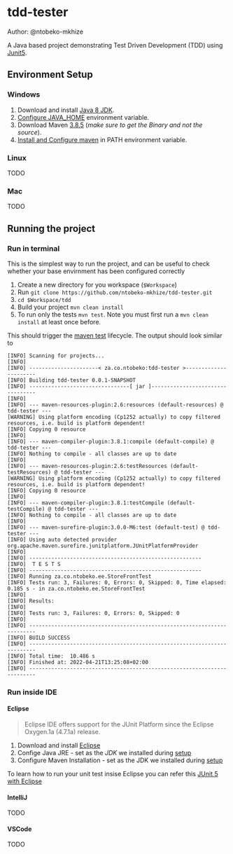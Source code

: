 # tdd-tester

Author: @ntobeko-mkhize

A Java based project demonstrating Test Driven Development (TDD) using [Junit5](https://junit.org/junit5/docs/current/user-guide/).

## Environment Setup

### Windows
1. Download and install [Java 8 JDK](https://www.oracle.com/java/technologies/downloads/#java8).
2. [Configure JAVA_HOME](https://stackoverflow.com/questions/2619584/how-to-set-java-home-on-windows-7) environment variable.
3. Download Maven [3.8.5](https://maven.apache.org/download.cgi#files) (*make sure to get the Binary and not the source*).
4. [Install and Configure maven](https://maven.apache.org/install.html) in PATH environment variable.

### Linux
TODO
### Mac
TODO

## Running the project

### Run in terminal

This is the simplest way to run the project, and can be useful to check whether your base envirnment has been configured correctly

1. Create a new directory for you workspace (`$Workspace`)
2. Run `git clone https://github.com/ntobeko-mkhize/tdd-tester.git`
3. `cd $Workspace/tdd`
4. Build your project `mvn clean install`
5. To run only the tests `mvn test`. Note you must first run a `mvn clean install` at least once before.

This should trigger the [maven test](https://maven.apache.org/guides/introduction/introduction-to-the-lifecycle.html#build-lifecycle-basics) lifecycle. The output should look similar to 
```
[INFO] Scanning for projects...
[INFO]
[INFO] ----------------------< za.co.ntobeko:tdd-tester >----------------------
[INFO] Building tdd-tester 0.0.1-SNAPSHOT
[INFO] --------------------------------[ jar ]---------------------------------
[INFO]
[INFO] --- maven-resources-plugin:2.6:resources (default-resources) @ tdd-tester ---
[WARNING] Using platform encoding (Cp1252 actually) to copy filtered resources, i.e. build is platform dependent!
[INFO] Copying 0 resource
[INFO]
[INFO] --- maven-compiler-plugin:3.8.1:compile (default-compile) @ tdd-tester ---
[INFO] Nothing to compile - all classes are up to date
[INFO]
[INFO] --- maven-resources-plugin:2.6:testResources (default-testResources) @ tdd-tester ---
[WARNING] Using platform encoding (Cp1252 actually) to copy filtered resources, i.e. build is platform dependent!
[INFO] Copying 0 resource
[INFO]
[INFO] --- maven-compiler-plugin:3.8.1:testCompile (default-testCompile) @ tdd-tester ---
[INFO] Nothing to compile - all classes are up to date
[INFO]
[INFO] --- maven-surefire-plugin:3.0.0-M6:test (default-test) @ tdd-tester ---
[INFO] Using auto detected provider org.apache.maven.surefire.junitplatform.JUnitPlatformProvider
[INFO]
[INFO] -------------------------------------------------------
[INFO]  T E S T S
[INFO] -------------------------------------------------------
[INFO] Running za.co.ntobeko.ee.StoreFrontTest
[INFO] Tests run: 3, Failures: 0, Errors: 0, Skipped: 0, Time elapsed: 0.185 s - in za.co.ntobeko.ee.StoreFrontTest
[INFO]
[INFO] Results:
[INFO]
[INFO] Tests run: 3, Failures: 0, Errors: 0, Skipped: 0
[INFO]
[INFO] ------------------------------------------------------------------------
[INFO] BUILD SUCCESS
[INFO] ------------------------------------------------------------------------
[INFO] Total time:  10.486 s
[INFO] Finished at: 2022-04-21T13:25:08+02:00
[INFO] ------------------------------------------------------------------------
```
### Run inside IDE

#### Eclipse

> Eclipse IDE offers support for the JUnit Platform since the Eclipse Oxygen.1a (4.7.1a) release.

1. Download and install [Eclipse](https://www.eclipse.org/downloads/packages/release/2022-03/r/eclipse-ide-java-developers)
2. Confige Java JRE - set as the *JDK* we installed during [setup](https://www.eclipse.org/downloads/packages/release/2022-03/r/eclipse-ide-java-developers)
3. Configure Maven Installation - set as the JDK we installed during [setup](https://www.eclipse.org/downloads/packages/release/2022-03/r/eclipse-ide-java-developers)

To learn how to run your unit test insise Eclipse you can refer this [JUnit 5 with Eclipse](https://www.eclipse.org/eclipse/news/4.7.1a/#junit-5-support)

#### IntelliJ
TODO

#### VSCode
TODO
